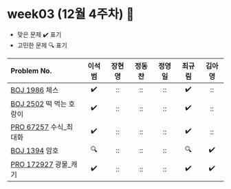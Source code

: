 
# week03 (12월 4주차) :pencil:

- 맞은 문제 :heavy_check_mark: 표기
- 고민한 문제 :mag: 표기


| Problem No.                                                                              | 이석범 | 장현영 | 정동찬 | 정영일 | 최규림 | 김아영 |
| :--------------------------------------------------------------------------------------- | :----: | :----: | :----: | :----: | :----: | :----: |
| [BOJ 1986](https://www.acmicpc.net/problem/1986) 체스                                    |   :heavy_check_mark:   |   ::   |   ::   |   ::   |   :heavy_check_mark:   |   ::   |
| [BOJ 2502](https://www.acmicpc.net/problem/2502) 떡 먹는 호랑이                          |   :heavy_check_mark:   |   ::   |   ::   |   ::   |   :heavy_check_mark:   |   ::   |
| [PRO 67257](https://school.programmers.co.kr/learn/courses/30/lessons/67257) 수식_최대화 |   :heavy_check_mark:   |   ::   |   ::   |   ::   |   :heavy_check_mark:   |   ::   |
| [BOJ 1394](https://www.acmicpc.net/problem/1394) 암호                                    |   :mag:   |   ::   |   ::   |   ::   |   :mag:   |   :heavy_check_mark:   |
| [PRO 172927](https://school.programmers.co.kr/learn/courses/30/lessons/172927) 광물_캐기 |   :heavy_check_mark:   |   ::   |   ::   |   ::   |   :heavy_check_mark:   |   :heavy_check_mark:   |
